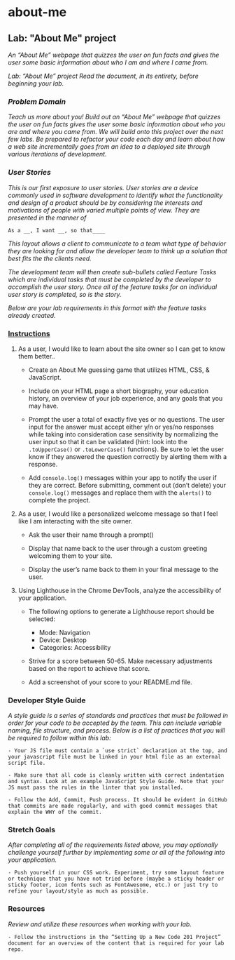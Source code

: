 # about-me

## **Lab: "About Me" project**

*An “About Me” webpage that quizzes the user on fun facts and gives the user some basic information about who I am and where I came from.*

*Lab: “About Me” project
Read the document, in its entirety, before beginning your lab.*

### *Problem Domain*

*Teach us more about you! Build out an “About Me” webpage that quizzes the user on fun facts gives the user some basic information about who you are and where you came from. We will build onto this project over the next few labs. Be prepared to refactor your code each day and learn about how a web site incrementally goes from an idea to a deployed site through various iterations of development.*

### *User Stories*

*This is our first exposure to user stories. User stories are a device commonly used in software development to identify what the functionality and design of a product should be by considering the interests and motivations of people with varied multiple points of view. They are presented in the manner of*

`As a __, I want __, so that____`

*This layout allows a client to communicate to a team what type of behavior they are looking for and allow the developer team to think up a solution that best fits the the clients need.*

*The development team will then create sub-bullets called Feature Tasks which are individual tasks that must be completed by the developer to accomplish the user story. Once all of the feature tasks for an individual user story is completed, so is the story.*

*Below are your lab requirements in this format with the feature tasks already created.*

### <u>Instructions</u>

1. As a user, I would like to learn about the site owner so I can get to know them better..

    - Create an About Me guessing game that utilizes HTML, CSS, & JavaScript.

    - Include on your HTML page a short biography, your education history, an overview of your job experience, and any goals that you may have.

    - Prompt the user a total of exactly five yes or no questions. The user input for the answer must accept either y/n or yes/no responses while taking into consideration case sensitivity by normalizing the user input so that it can be validated (hint: look into the `.toUpperCase()` or `.toLowerCase()` functions). Be sure to let the user know if they answered the question correctly by alerting them with a response.

    - Add `console.log()` messages within your app to notify the user if they are correct. Before submitting, comment out (don’t delete) your `console.log()` messages and replace them with the `alerts()` to complete the project.

2. As a user, I would like a personalized welcome message so that I feel like I am interacting with the site owner.

    - Ask the user their name through a prompt()

    - Display that name back to the user through a custom greeting welcoming them to your site.

    - Display the user’s name back to them in your final message to the user.

3. Using Lighthouse in the Chrome DevTools, analyze the accessibility of your application.

    - The following options to generate a Lighthouse report should be selected:
        - Mode: Navigation
        - Device: Desktop
        - Categories: Accessibility

    - Strive for a score between 50-65. Make necessary adjustments based on the report to achieve that score.
    
    - Add a screenshot of your score to your README.md file.

### Developer Style Guide

*A style guide is a series of standards and practices that must be followed in order for your code to be accepted by the team. This can include variable naming, file structure, and process. Below is a list of practices that you will be required to follow within this lab:*

    - Your JS file must contain a `use strict` declaration at the top, and your javascript file must be linked in your html file as an external script file.

    - Make sure that all code is cleanly written with correct indentation and syntax. Look at an example JavaScript Style Guide. Note that your JS must pass the rules in the linter that you installed.

    - Follow the Add, Commit, Push process. It should be evident in GitHub that commits are made regularly, and with good commit messages that explain the WHY of the commit.

### Stretch Goals

*After completing all of the requirements listed above, you may optionally challenge yourself further by implementing some or all of the following into your application.*

    - Push yourself in your CSS work. Experiment, try some layout feature or technique that you have not tried before (maybe a sticky header or sticky footer, icon fonts such as FontAwesome, etc.) or just try to refine your layout/style as much as possible.

### Resources

*Review and utilize these resources when working with your lab.*

    - Follow the instructions in the “Setting Up a New Code 201 Project” document for an overview of the content that is required for your lab repo.
